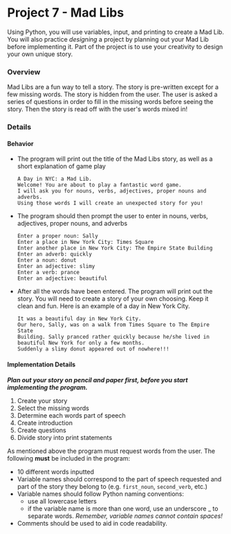 # Project 7 - Mad Libs



Using Python, you will use variables, input, and printing to create a Mad Lib. You will also practice _designing_ a project by planning out your Mad Lib before implementing it. Part of the project is to use your creativity to design your own unique story.

### Overview

Mad Libs are a fun way to tell a story. The story is pre-written except for a few missing words. The story is hidden from the user. The user is asked a series of questions in order to fill in the missing words before seeing the story. Then the story is read off with the user's words mixed in!

### Details

#### Behavior

*   The program will print out the title of the Mad Libs story, as well as a short explanation of game play

    ```
    A Day in NYC: a Mad Lib.
    Welcome! You are about to play a fantastic word game.
    I will ask you for nouns, verbs, adjectives, proper nouns and adverbs.
    Using those words I will create an unexpected story for you!
    ```
*   The program should then prompt the user to enter in nouns, verbs, adjectives, proper nouns, and adverbs

    ```
    Enter a proper noun: Sally
    Enter a place in New York City: Times Square
    Enter another place in New York City: The Empire State Building
    Enter an adverb: quickly
    Enter a noun: donut
    Enter an adjective: slimy
    Enter a verb: prance
    Enter an adjective: beautiful
    ```
*   After all the words have been entered. The program will print out the story. You will need to create a story of your own choosing. Keep it clean and fun. Here is an example of a day in New York City.

    ```
    It was a beautiful day in New York City.
    Our hero, Sally, was on a walk from Times Square to The Empire State
    Building. Sally pranced rather quickly because he/she lived in
    beautiful New York for only a few months.
    Suddenly a slimy donut appeared out of nowhere!!!
    ```

#### Implementation Details

_**Plan out your story on pencil and paper first, before you start implementing the program.**_

1. Create your story
2. Select the missing words
3. Determine each words part of speech
4. Create introduction
5. Create questions
6. Divide story into print statements

As mentioned above the program must request words from the user. The following **must** be included in the program:

* 10 different words inputted
* Variable names should correspond to the part of speech requested and part of the story they belong to (e.g. `first_noun`, `second_verb`, etc.)
* Variable names should follow Python naming conventions:
  * use all lowercase letters
  * if the variable name is more than one word, use an underscore \_ to separate words. _Remember, variable names cannot contain spaces!_
* Comments should be used to aid in code readability.

